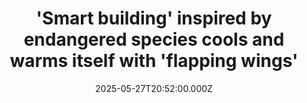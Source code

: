 ---
title: "'Smart building' inspired by endangered species cools and warms itself with 'flapping wings'"
date: 2025-05-27T20:52:00.000Z
category: Human Kindness
externalLink: "https://www.goodgoodgood.co/articles/flectoline-smart-building"
image: ""
excerpt: "The FlectoLine system actively adjusts to changing weather conditions for optimized energy efficiency.…"
---